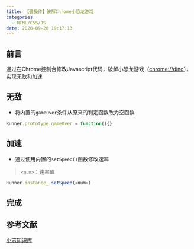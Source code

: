 ```yaml
---
title: 【骚操作】破解Chrome小恐龙游戏
categories:
  - HTML/CSS/JS
date: 2020-09-28 19:17:13
---
```


## 前言

通过在Chrome控制台修改Javascript代码，破解小恐龙游戏（[chrome://dino](chrome://dino/)），实现无敌和加速

<!-- more -->

## 无敌

- 将内置的`gameOver`条件从原来的判定函数改为空函数

``` javascript
Runner.prototype.gameOver = function(){}
```

## 加速

- 通过使用内置的`setSpeed()`函数修改速率

> `<num>`：速率值

``` javascript
Runner.instance_.setSpeed(<num>)
```

## 完成

## 参考文献

[小志知识库](https://xiaozhizsk.baklib.com/16e5/25d7)

